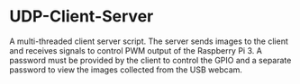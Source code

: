 # UDP-Client-Server
A multi-threaded client server script. The server sends images to the client and receives signals to control PWM output of the Raspberry Pi 3. A password must be provided by the client to control the GPIO and a separate password to view the images collected from the USB webcam.
